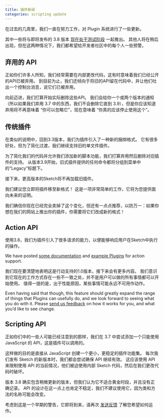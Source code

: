 ```yaml
---
title: 插件新闻
categories: scripting update
---
```


在过去的几周里，我们一直在努力工作，对 Plugin 系统进行了一些更新。

其中一些将与即将发布的 3.8 版本 [现在处于测试阶段](http://www.sketchapp.com/beta/) 一起推出。 其他人将在稍后出现，但在这两种情况下，我们都希望给开发者社区中的每个人一些预警。

## 弃用的 API

正如你们许多人所知，我们经常需要在内部更改代码，这有时意味着我们已经公开的API已被弃用。 到目前为止，我们还倾向于将旧的API留在代码中，并让他们吐出一个控制台消息，说它们已被弃用。

向前迈进，我们打算开始实际删除这些API。 我们会给你一个或两个版本的通知（所以如果我们弃用 3.7 中的东西，我们不会删除它直到 3.9），但是你应该知道弃用将不再意味着 “你可以忽略它”，现在意味着 “你真的应该停止使用这个”。

## 传统插件

在类似的说明中，回到3.3版本，我们为插件引入了一种新的捆绑格式。 它有很多好处，但为了简化过渡，我们继续支持旧的单文件插件。

为了简化我们的代码并允许我们添加新的脚本功能，我们打算弃用然后删除对旧插件的支持。 从版本3.9开始，旧式插件提供的任何命令都将分组到菜单中的“Legacy”标题下。

接下来，更高版本的Sketch将不再加载旧插件。

我们建议您立即将插件移至新格式！ 这是一项非常简单的工作，它将为您提供面向未来的证明。

我们确信你现在已经完全卖掉了这个变化，但还有一点点推荐，以防万一：如果你想在我们的网站上推出你的插件，你需要将它们改成新的格式！

## Action API
使用3.8，我们为插件引入了很多请求的能力，以便能够响应用户在Sketch中执行的操作。

We have posted [some documentation](/reference/action/) and [example Plugins](https://github.com/BohemianCoding/SketchAPI/tree/develop/examples/) for action support.

我们现在要清楚地表明这是行动支持的1.0版本，接下来会有更多内容。 我们意识到它现在的工作方式存在一些不一致之处，并不是用户可以做的所有事情都可以开始使用。 值得一提的是，出于性能原因，某些事情可能永远不可用作动作。

Even having said that though, this feature should greatly expand the range of things that Plugins can usefully do, and we look forward to seeing what you do with it. Please [send us feedback](mailto:mail@sketchapp.com) on how it works for you, and what you’d like to see change.

## Scripting API

正如你们中的一些人可能已经注意到的那样，我们在 3.7 中尝试添加一个只能使用 JavaScript 的 API，这是插件可以调用的。

这样做的目的是直接从 JavaScript 创建一个更小，更稳定的插件功能集。 每次我们发布 Sketch 的新版本时，我们都会尝试确保 API 继续有效。 这应该使用 API 来限制使用 API 的当前情况，他们被迫使用内部 Sketch 代码，然后在我们更改代码时破坏。

版本 3.8 确实包含稍微更新的版本，但我们认为它不适合黄金时段，并且没有正确记录。 API 的设计在这一点上也肯定不稳定，我们不建议使用它，因为类和方法的名称可能会改变。

考虑到这是一个早期的警告，它即将到来，请再次 [发送反馈](mailto:mail@sketchapp.com) 了解您希望如何运作。
